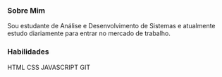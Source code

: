 ### Sobre Mim
Sou estudante de Análise e Desenvolvimento de Sistemas e atualmente estudo diariamente para entrar no mercado de trabalho.

### Habilidades
HTML
CSS
JAVASCRIPT
GIT

